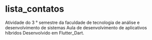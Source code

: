 # lista_contatos
 
Atividade do 3 ° semestre da faculdade de tecnologia de análise e desenvolvimento de sistemas
Aula de desenvolvimento de aplicativos híbridos
Desenvolvido em Flutter_Dart.
